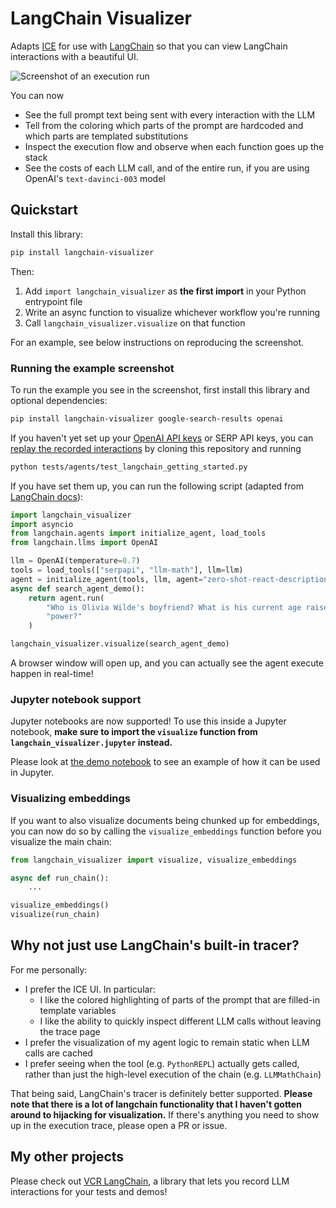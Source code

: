 # LangChain Visualizer

Adapts [ICE](https://github.com/oughtinc/ice) for use with [LangChain](https://github.com/hwchase17/langchain) so that you can view LangChain interactions with a beautiful UI.

![Screenshot of an execution run](screenshots/serp_screenshot.png "SERP agent demonstration")

You can now

- See the full prompt text being sent with every interaction with the LLM
- Tell from the coloring which parts of the prompt are hardcoded and which parts are templated substitutions
- Inspect the execution flow and observe when each function goes up the stack
- See the costs of each LLM call, and of the entire run, if you are using OpenAI's `text-davinci-003` model

## Quickstart

Install this library:

```bash
pip install langchain-visualizer
```

Then:

1. Add `import langchain_visualizer` as **the first import** in your Python entrypoint file
2. Write an async function to visualize whichever workflow you're running
3. Call `langchain_visualizer.visualize` on that function

For an example, see below instructions on reproducing the screenshot.


### Running the example screenshot

To run the example you see in the screenshot, first install this library and optional dependencies:

```bash
pip install langchain-visualizer google-search-results openai
```

If you haven't yet set up your [OpenAI API keys](https://openai.com/api/) or SERP API keys, you can [replay the recorded interactions](https://github.com/amosjyng/vcr-langchain) by cloning this repository and running

```bash
python tests/agents/test_langchain_getting_started.py
```

If you have set them up, you can run the following script (adapted from [LangChain docs](https://langchain.readthedocs.io/en/latest/modules/agents/getting_started.html)):

```python
import langchain_visualizer
import asyncio
from langchain.agents import initialize_agent, load_tools
from langchain.llms import OpenAI

llm = OpenAI(temperature=0.7)
tools = load_tools(["serpapi", "llm-math"], llm=llm)
agent = initialize_agent(tools, llm, agent="zero-shot-react-description", verbose=True)
async def search_agent_demo():
    return agent.run(
        "Who is Olivia Wilde's boyfriend? What is his current age raised to the 0.23 "
        "power?"
    )

langchain_visualizer.visualize(search_agent_demo)
```

A browser window will open up, and you can actually see the agent execute happen in real-time!

### Jupyter notebook support

Jupyter notebooks are now supported! To use this inside a Jupyter notebook, **make sure to import the `visualize` function from `langchain_visualizer.jupyter` instead.**

Please look at [the demo notebook](/tests/demo.ipynb) to see an example of how it can be used in Jupyter.

### Visualizing embeddings

If you want to also visualize documents being chunked up for embeddings, you can now do so by calling the `visualize_embeddings` function before you visualize the main chain:

```python
from langchain_visualizer import visualize, visualize_embeddings

async def run_chain():
    ...

visualize_embeddings()
visualize(run_chain)
```

## Why not just use LangChain's built-in tracer?

For me personally:

- I prefer the ICE UI. In particular:
    - I like the colored highlighting of parts of the prompt that are filled-in template variables
    - I like the ability to quickly inspect different LLM calls without leaving the trace page
- I prefer the visualization of my agent logic to remain static when LLM calls are cached
- I prefer seeing when the tool (e.g. `PythonREPL`) actually gets called, rather than just the high-level execution of the chain (e.g. `LLMMathChain`)

That being said, LangChain's tracer is definitely better supported. **Please note that there is a lot of langchain functionality that I haven't gotten around to hijacking for visualization.** If there's anything you need to show up in the execution trace, please open a PR or issue.

## My other projects

Please check out [VCR LangChain](https://github.com/amosjyng/vcr-langchain), a library that lets you record LLM interactions for your tests and demos!
